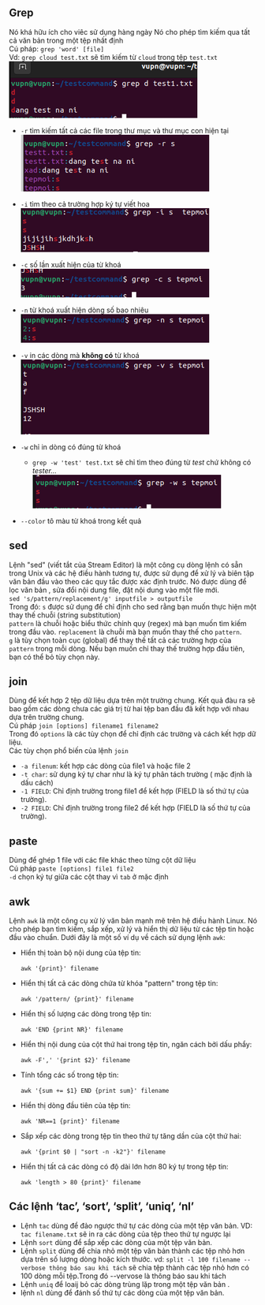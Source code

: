 ## Grep

Nó khá hữu ích cho viêc sử dụng hàng ngày
Nó cho phép tìm kiếm qua tất cả văn bản trong một tệp nhất định  
Cú pháp: `grep 'word' [file]`   
Vd: `grep cloud test.txt` sẽ tìm kiếm từ `cloud` trong tệp `test.txt`  
![Alt](https://github.com/sys6101/vupncloud/raw/main/Picture/Linux/grep1.png)

- `-r` tìm kiếm tất cả các file trong thư mục và thư mục con hiện tại   
![Alt](https://github.com/sys6101/vupncloud/raw/main/Picture/Linux/grep2.png)
- `-i` tìm theo cả trường hợp ký tự viết hoa  
![Alt](https://github.com/sys6101/vupncloud/raw/main/Picture/Linux/grep3.png)
- `-c` số lần xuất hiện của từ khoá   
![Alt](https://github.com/sys6101/vupncloud/raw/main/Picture/Linux/grep4.png)
- `-n` từ khoá xuất hiện dòng số bao nhiêu    
![Alt](https://github.com/sys6101/vupncloud/raw/main/Picture/Linux/grep5.png)
- `-v` in các dòng mà **không có** từ khoá  
![Alt](https://github.com/sys6101/vupncloud/raw/main/Picture/Linux/grep6.png)
- `-w` chỉ in dòng có đúng từ khoá
  - `grep -w 'test' test.txt` sẽ chỉ tìm theo đúng từ _test_ chứ không có _tester..._   
  ![Alt](https://github.com/sys6101/vupncloud/raw/main/Picture/Linux/grep7.png)


- `--color` tô màu từ khoá trong kết quả

## sed

Lệnh "sed" (viết tắt của Stream Editor) là một công cụ dòng lệnh có sẵn trong Unix và các hệ điều hành tương tự, được sử dụng để xử lý và biên tập văn bản đầu vào theo các quy tắc được xác định trước.
Nó được dùng để lọc văn bản , sửa đổi nội dung file, đặt nội dung vào một file mới.   
`sed 's/pattern/replacement/g' inputfile > outputfile`  
Trong đó:
`s`  được sử dụng để chỉ định cho sed rằng bạn muốn thực hiện một thay thế chuỗi (string substitution)  
`pattern` là chuỗi hoặc biểu thức chính quy (regex) mà bạn muốn tìm kiếm trong đầu vào.
`replacement` là chuỗi mà bạn muốn thay thế cho `pattern`.  
`g` là tùy chọn toàn cục (global) để thay thế tất cả các trường hợp của `pattern` trong mỗi dòng. Nếu bạn muốn chỉ thay thế trường hợp đầu tiên, bạn có thể bỏ tùy chọn này.  

## join

Dùng để  kết hợp 2 tệp dữ liệu dựa trên một trường chung. Kết quả đàu ra sẽ bao gồm các dòng chưa các giá trị từ hai tệp ban đầu đã kết hợp với nhau dựa trên trường chung.   
Cú pháp `join [options] filename1 filename2`    
Trong đó `options` là các tùy chọn để chỉ định các trường và cách kết hợp dữ liệu.    
Các tùy chọn phổ biến của lệnh `join`
- `-a filenum`: kết hợp các dòng của file1 và hoặc file 2
- `-t char`: sử dụng ký tự char như là ký tự phân tách trường ( mặc định là dấu cách)
-  `-1 FIELD`: Chỉ định trường trong file1 để kết hợp (FIELD là số thứ tự của trường).
- `-2 FIELD`: Chỉ định trường trong file2 để kết hợp (FIELD là số thứ tự của trường).

##  paste

Dùng để ghép 1 file với các file khác theo từng cột dữ liệu  
Cú pháp `paste [options] file1 file2`   
`-d` chọn ký tự giữa các cột thay vì `tab` ở mặc định   

## awk

Lệnh `awk` là một công cụ xử lý văn bản mạnh mẽ trên hệ điều hành Linux. Nó cho phép bạn tìm kiếm, sắp xếp, xử lý và hiển thị dữ liệu từ các tệp tin hoặc đầu vào chuẩn. Dưới đây là một số ví dụ về cách sử dụng lệnh `awk`:

- Hiển thị toàn bộ nội dung của tệp tin:

  `awk '{print}' filename`

- Hiển thị tất cả các dòng chứa từ khóa "pattern" trong tệp tin:

  `awk '/pattern/ {print}' filename`

- Hiển thị số lượng các dòng trong tệp tin:

  `awk 'END {print NR}' filename`

- Hiển thị nội dung của cột thứ hai trong tệp tin, ngăn cách bởi dấu phẩy:

  `awk -F',' '{print $2}' filename`

- Tính tổng các số trong tệp tin:

  `awk '{sum += $1} END {print sum}' filename`

- Hiển thị dòng đầu tiên của tệp tin:

  `awk 'NR==1 {print}' filename`

- Sắp xếp các dòng trong tệp tin theo thứ tự tăng dần của cột thứ hai:

  `awk '{print $0 | "sort -n -k2"}' filename`

- Hiển thị tất cả các dòng có độ dài lớn hơn 80 ký tự trong tệp tin:

  `awk 'length > 80 {print}' filename`


## Các lệnh ‘tac’, ‘sort’, ‘split’, ‘uniq’, ‘nl’

- Lệnh `tac` dùng để đảo ngược thứ tự các dòng của một tệp văn bản. VD: `tac filename.txt` sẽ in ra các dòng của tệp theo thứ tự ngược lại    
- Lệnh `sort` dùng để sắp xếp  các dòng của một tệp văn bản.    
- Lệnh `split` dùng để chia nhỏ một tệp văn bản thành các tệp nhỏ hơn dựa trên số lượng dòng hoặc kích thước. vd: `split -l 100 filename --verbose thông báo sau khi tách` sẽ chia tệp thành các tệp nhỏ hơn có 100 dòng mỗi tệp.Trong đó --vervose là thông báo sau khi tách   
- Lệnh `uniq` để loaij bỏ các dòng trùng lặp trong một tệp văn bản .    
- lệnh `nl` dùng để đánh số thứ tự các dòng của một tệp văn bản.  
